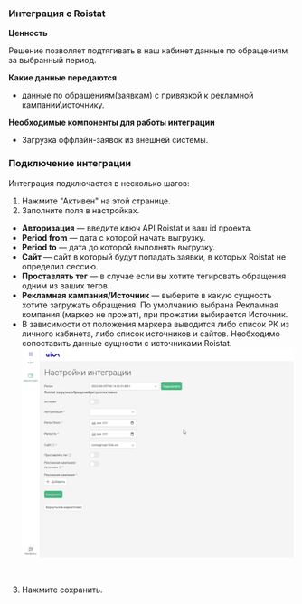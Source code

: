 ### Интеграция с Roistat <br />  

**Ценность**  <br />

Решение позволяет подтягивать в наш кабинет данные по обращениям за выбранный период.  <br />

**Какие данные передаются**   <br />
- данные по обращениям(заявкам) с привязкой к рекламной кампании\источнику.   <br /> 

**Необходимые компоненты для работы интеграции**  <br /> 
- Загрузка оффлайн-заявок из внешней системы.   <br /> 

### Подключение интеграции   <br />
Интеграция подключается в несколько шагов:  <br />

1. Нажмите "Активен" на этой странице.  <br />
2. Заполните поля в настройках.   <br />

- **Авторизация** — введите ключ API Roistat и ваш id проекта.    
- **Period from** — дата с которой начать выгрузку.  
- **Period to** — дата до которой выполнять выгрузку.  
- **Сайт** — сайт в который будут попадать заявки, в которых Roistat не определил сессию.  
- **Проставлять тег** — в случае если вы хотите тегировать обращения одним из ваших тегов.  
- **Рекламная кампания/Источник** — выберите в какую сущность хотите загружать обращения.
По умолчанию выбрана Рекламная компания (маркер не прожат), при прожатии выбирается Источник.
 - В зависимости от положения маркера выводится либо список РК из личного кабинета, либо список источников и сайтов. Необходимо сопоставить данные сущности с источниками Roistat.   
![image](roistat_2.gif)
 <br />

3. Нажмите сохранить.  


